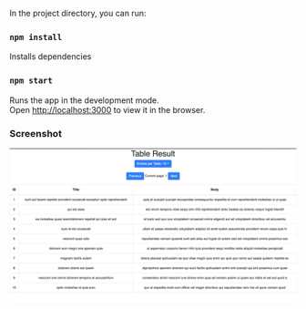 
In the project directory, you can run:

### `npm install`
Installs dependencies

### `npm start`

Runs the app in the development mode.<br />
Open [http://localhost:3000](http://localhost:3000) to view it in the browser.

### Screenshot

![Alt text](/Screenshots/Screenshot.png?raw=true "Screenshot")
